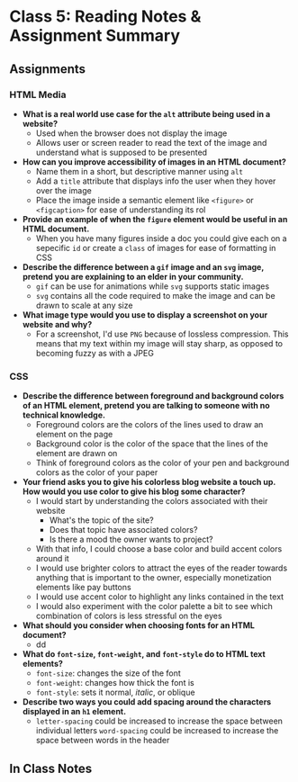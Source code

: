 # Class 5: Reading Notes & Assignment Summary

## Assignments

### HTML Media

* **What is a real world use case for the `alt` attribute being used in a website?**
  * Used when the browser does not display the image
  * Allows user or screen reader to read the text of the image and understand what is supposed to be presented
* **How can you improve accessibility of images in an HTML document?**
  * Name them in a short, but descriptive manner using `alt`
  * Add a `title` attribute that displays info the user when they hover over the image
  * Place the image inside a semantic element like `<figure>` or `<figcaption>` for ease of understanding its rol
* **Provide an example of when the `figure` element would be useful in an HTML document.**
  * When you have many figures inside a doc you could give each on a sepecific `id` or create a `class` of images for ease of formatting in CSS
* **Describe the difference between a `gif` image and an `svg` image, pretend you are explaining to an elder in your community.**
  * `gif` can be use for animations while `svg` supports static images
  * `svg` contains all the code required to make the image and can be drawn to scale at any size
* **What image type would you use to display a screenshot on your website and why?**
  * For a screenshot, I'd use `PNG` because of lossless compression. This means that my text within my image will stay sharp, as opposed to becoming fuzzy as with a JPEG

### CSS

* **Describe the difference between foreground and background colors of an HTML element, pretend you are talking to someone with no technical knowledge.**
  * Foreground colors are the colors of the lines used to draw an element on the page
  * Background color is the color of the space that the lines of the element are drawn on
  * Think of foreground colors as the color of your pen and background colors as the color of your paper
* **Your friend asks you to give his colorless blog website a touch up. How would you use color to give his blog some character?**
  * I would start by understanding the colors associated with their website
    * What's the topic of the site?
    * Does that topic have associated colors?
    * Is there a mood the owner wants to project?
  * With that info, I could choose a base color and build accent colors around it
  * I would use brighter colors to attract the eyes of the reader towards anything that is important to the owner, especially monetization elements like pay buttons
  * I would use accent color to highlight any links contained in the text
  * I would also experiment with the color palette a bit to see which combination of colors is less stressful on the eyes
* **What should you consider when choosing fonts for an HTML document?**
  * dd
* **What do `font-size`, `font-weight`, and `font-style` do to HTML text elements?**
  * `font-size`: changes the size of the font
  * `font-weight`: changes how thick the font is
  * `font-style`: sets it normal, *italic*, or oblique
* **Describe two ways you could add spacing around the characters displayed in an `h1` element.**
  * `letter-spacing` could be increased to increase the space between individual letters
   `word-spacing` could be increased to increase the space between words in the header

## In Class Notes
